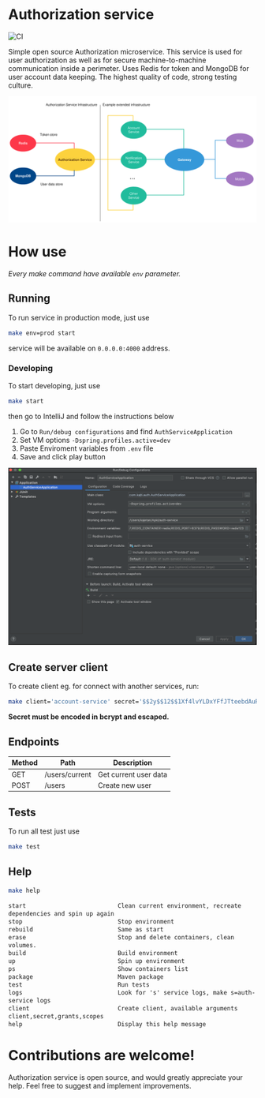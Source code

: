 # Authorization service

![CI](https://github.com/cv65kr/authorization-service/workflows/CI/badge.svg?branch=master)

Simple open source Authorization microservice. This service is used for user authorization as well as for secure machine-to-machine communication inside a perimeter. Uses Redis for token and MongoDB for user account data keeping. The highest quality of code, strong testing culture.

![Infrastructure schema](./docs/images/schema.png)

# How use

*Every make command have available `env` parameter.*

## Running

To run service in production mode, just use

```bash
make env=prod start
```

service will be available on `0.0.0.0:4000` address.

### Developing

To start developing, just use

```bash
make start
```

then go to IntelliJ and follow the instructions below

1. Go to `Run/debug configurations` and find `AuthServiceApplication`
2. Set VM options `-Dspring.profiles.active=dev`
3. Paste Enviroment variables from `.env` file
4. Save and click play button

![IntelliJ configuration](./docs/images/intellij.png)

## Create server client

To create client eg. for connect with another services, run:

```bash
make client='account-service' secret='$$2y$$12$$1Xf4lvYLDxYFfJTteebdAuRo4lxrQ1uj1tuhBdDeOPaQstYevfG8u' grants='client_credentials,refresh_token' scopes='server' client
```

**Secret must be encoded in bcrypt and escaped.**

## Endpoints

Method	| Path	| Description
------------- | ------------------------- | ------------- |
GET	| /users/current	| Get current user data
POST	| /users	| Create new user

## Tests

To run all test just use

```bash
make test
```

## Help

```bash
make help
```

```
start                          Clean current environment, recreate dependencies and spin up again
stop                           Stop environment
rebuild                        Same as start
erase                          Stop and delete containers, clean volumes.
build                          Build environment
up                             Spin up environment
ps                             Show containers list
package                        Maven package
test                           Run tests
logs                           Look for 's' service logs, make s=auth-service logs
client                         Create client, available arguments client,secret,grants,scopes
help                           Display this help message
```

# Contributions are welcome!

Authorization service is open source, and would greatly appreciate your help. Feel free to suggest and implement improvements.